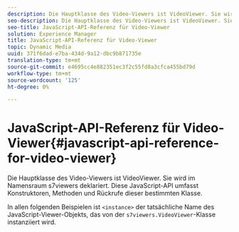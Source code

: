```yaml
---
description: Die Hauptklasse des Video-Viewers ist VideoViewer. Sie wird im Namensraum s7viewers deklariert. Diese JavaScript-API umfasst Konstruktoren, Methoden und Rückrufe dieser bestimmten Klasse.
seo-description: Die Hauptklasse des Video-Viewers ist VideoViewer. Sie wird im Namensraum s7viewers deklariert. Diese JavaScript-API umfasst Konstruktoren, Methoden und Rückrufe dieser bestimmten Klasse.
seo-title: JavaScript-API-Referenz für Video-Viewer
solution: Experience Manager
title: JavaScript-API-Referenz für Video-Viewer
topic: Dynamic Media
uuid: 371f6dad-e7ba-434d-9a12-dbc9b871735e
translation-type: tm+mt
source-git-commit: e4695cc4e882351ec3f2c55fd8a3cfca455bd79d
workflow-type: tm+mt
source-wordcount: '125'
ht-degree: 0%

---
```



# JavaScript-API-Referenz für Video-Viewer{#javascript-api-reference-for-video-viewer}

Die Hauptklasse des Video-Viewers ist VideoViewer. Sie wird im Namensraum s7viewers deklariert. Diese JavaScript-API umfasst Konstruktoren, Methoden und Rückrufe dieser bestimmten Klasse.

In allen folgenden Beispielen ist `<instance>` der tatsächliche Name des JavaScript-Viewer-Objekts, das von der `s7viewers.VideoViewer`-Klasse instanziiert wird.
